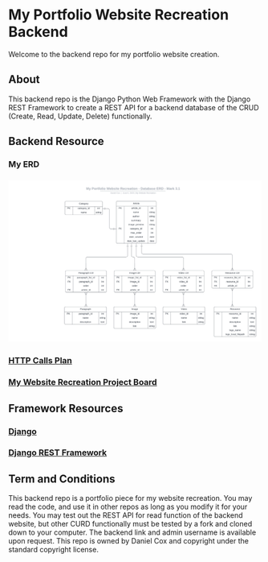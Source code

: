 # My Portfolio Website Recreation Backend

Welcome to the backend repo for my portfolio website creation.

## About
This backend repo is the Django Python Web Framework with the Django REST Framework to create a REST API for a backend database of the CRUD (Create, Read, Update, Delete) functionally.

## Backend Resource  
### My ERD
### ![My ERD Mark 3](Plans/ERD/MyPortfolioWebsiteRecreationDatabaseERDMark3.1.png)

### [HTTP Calls Plan](Plans/backendPlanMark4.0.txt)

### [My Website Recreation Project Board](https://github.com/users/DangerousDaniel/projects/3)

## Framework Resources
### [Django](https://www.djangoproject.com/) 
### [Django REST Framework](https://www.django-rest-framework.org/)

## Term and Conditions
This backend repo is a portfolio piece for my website recreation. You may read the code, and use it in other repos as long as you modify it for your needs. You may test out the REST API for read function of the backend website, but other CURD functionally must be tested by a fork and cloned down to your computer. The backend link and admin username is available upon request. This repo is owned by Daniel Cox and copyright under the standard copyright license.

